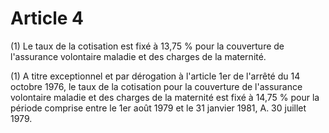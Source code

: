 # Article 4

(1) Le taux de la cotisation est fixé à 13,75 % pour la couverture de l'assurance volontaire maladie et des charges de la maternité.

(1) A titre exceptionnel et par dérogation à l'article 1er de l'arrêté du 14 octobre 1976, le taux de la cotisation pour la couverture de l'assurance volontaire maladie et des charges de la maternité est fixé à 14,75 % pour la période comprise entre le 1er août 1979 et le 31 janvier 1981, A. 30 juillet 1979.
